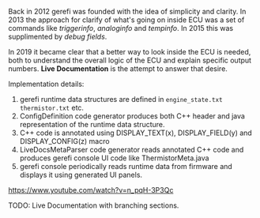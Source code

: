 Back in 2012 gerefi was founded with the idea of simplicity and clarity.
In 2013 the approach for clarify of what's going on inside ECU was a set of commands
like _triggerinfo_, _analoginfo_ and _tempinfo_. In 2015 this was supplimented by *debug fields*.

In 2019 it became clear that a better way to look inside the ECU is needed, both to understand the overall logic of the ECU
and explain specific output numbers. **Live Documentation** is the attempt to answer that desire.

Implementation details:

1) gerefi runtime data structures are defined in `engine_state.txt` `thermistor.txt` etc.
1) ConfigDefinition code generator produces both C++ header and java representation of the runtime data structure.
1) C++ code is annotated using DISPLAY_TEXT(x), DISPLAY_FIELD(y) and DISPLAY_CONFIG(z) macro
1) LiveDocsMetaParser code generator reads annotated C++ code and produces gerefi console UI code like ThermistorMeta.java
1) gerefi console periodically reads runtime data from firmware and displays it using generated UI panels.    

https://www.youtube.com/watch?v=n_pqH-3P3Qc

TODO: Live Documentation with branching sections. 